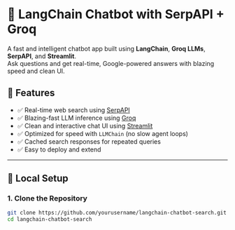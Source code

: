 # 🔎 LangChain Chatbot with SerpAPI + Groq

A fast and intelligent chatbot app built using **LangChain**, **Groq LLMs**, **SerpAPI**, and **Streamlit**.  
Ask questions and get real-time, Google-powered answers with blazing speed and clean UI.

## 🚀 Features

- ✅ Real-time web search using [SerpAPI](https://serpapi.com/)
- ✅ Blazing-fast LLM inference using [Groq](https://groq.com/)
- ✅ Clean and interactive chat UI using [Streamlit](https://streamlit.io/)
- ✅ Optimized for speed with `LLMChain` (no slow agent loops)
- ✅ Cached search responses for repeated queries
- ✅ Easy to deploy and extend

---

## 🧪 Local Setup

### 1. Clone the Repository

```bash
git clone https://github.com/yourusername/langchain-chatbot-search.git
cd langchain-chatbot-search

